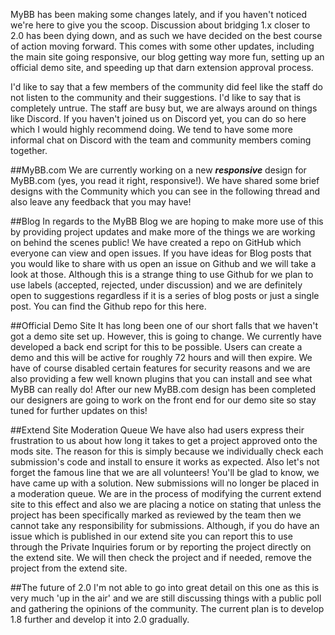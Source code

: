 MyBB has been making some changes lately, and if you haven't noticed we're here to give you the scoop. Discussion about bridging 1.x closer to 2.0 has been dying down, and as such we have decided on the best course of action moving forward. This comes with some other updates, including the main site going responsive, our blog getting way more fun, setting up an official demo site, and speeding up that darn extension approval process.

I'd like to say that a few members of the community did feel like the staff do not listen to the community and their suggestions. I'd like to say that is completely untrue. The staff are busy but, we are always around on things like Discord. If you haven't joined us on Discord yet, you can do so here which I would highly recommend doing. We tend to have some more informal chat on Discord with the team and community members coming together.

##MyBB.com
We are currently working on a new **_responsive_** design for MyBB.com (yes, you read it right, responsive!). We have shared some brief designs with the Community which you can see in the following thread and also leave any feedback that you may have!

##Blog
In regards to the MyBB Blog we are hoping to make more use of this by providing project updates and make more of the things we are working on behind the scenes public! We have created a repo on GitHub which everyone can view and open issues. If you have ideas for Blog posts that you would like to share with us open an issue on Github and we will take a look at those. Although this is a strange thing to use Github for we plan to use labels (accepted, rejected, under discussion) and we are definitely open to suggestions regardless if it is a series of blog posts or just a single post. You can find the Github repo for this here.

##Official Demo Site
It has long been one of our short falls that we haven't got a demo site set up. However, this is going to change. We currently have developed a back end script for this to be possible. Users can create a demo and this will be active for roughly 72 hours and will then expire. We have of course disabled certain features for security reasons and we are also providing a few well known plugins that you can install and see what MyBB can really do! After our new MyBB.com design has been completed our designers are going to work on the front end for our demo site so stay tuned for further updates on this!

##Extend Site Moderation Queue
We have also had users express their frustration to us about how long it takes to get a project approved onto the mods site. The reason for this is simply because we individually check each submission's code and install to ensure it works as expected. Also let's not forget the famous line that we are all volunteers! You'll be glad to know, we have came up with a solution. New submissions will no longer be placed in a moderation queue. We are in the process of modifying the current extend site to this effect and also we are placing a notice on stating that unless the project has been specifically marked as reviewed by the team then we cannot take any responsibility for submissions. Although, if you do have an issue which is published in our extend site you can report this to use through the Private Inquiries forum or by reporting the project directly on the extend site. We will then check the project and if needed, remove the project from the extend site.

##The future of 2.0
I'm not able to go into great detail on this one as this is very much 'up in the air' and we are still discussing things with a public poll and gathering the opinions of the community. The current plan is to develop 1.8 further and develop it into 2.0 gradually. 
